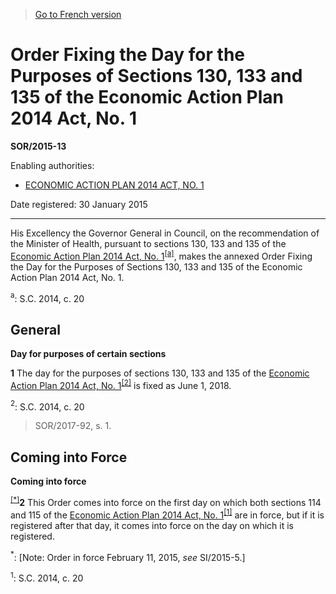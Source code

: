 > [Go to French version](/fr/Règlements/Décrets,%20ordonnances%20et%20règlements%20statutaires/2015/13.md)

# Order Fixing the Day for the Purposes of Sections 130, 133 and 135 of the Economic Action Plan 2014 Act, No. 1

**SOR/2015-13**

Enabling authorities: 
- [ECONOMIC ACTION PLAN 2014 ACT, NO. 1](/en/Acts/Statutes%20of%20Canada/2014/c.%2020.md)

Date registered: 30 January 2015

----------

His Excellency the Governor General in Council, on the recommendation of the Minister of Health, pursuant to sections 130, 133 and 135 of the [Economic Action Plan 2014 Act, No. 1](/en/Acts/Statutes%20of%20Canada/2014/c.%2020.md)<sup><a href='#fn_a'>[a]</a></sup>, makes the annexed Order Fixing the Day for the Purposes of Sections 130, 133 and 135 of the Economic Action Plan 2014 Act, No. 1.

<a name='fn_a'><sup>a</sup></a>: S.C. 2014, c. 20<br />




## General



**Day for purposes of certain sections**

**1** The day for the purposes of sections 130, 133 and 135 of the [Economic Action Plan 2014 Act, No. 1](/en/Acts/Statutes%20of%20Canada/2014/c.%2020.md)<sup><a href='#fn_8656_hq_19931'>[2]</a></sup> is fixed as June 1, 2018.

<a name='fn_8656_hq_19931'><sup>2</sup></a>: S.C. 2014, c. 20<br />
> SOR/2017-92, s. 1.





## Coming into Force



**Coming into force**

<sup><a href='#fn_IndABEE_hq_15209'>[*]</a></sup>**2** This Order comes into force on the first day on which both sections 114 and 115 of the [Economic Action Plan 2014 Act, No. 1](/en/Acts/Statutes%20of%20Canada/2014/c.%2020.md)<sup><a href='#fn_IndAC54_hq_15210'>[1]</a></sup> are in force, but if it is registered after that day, it comes into force on the day on which it is registered.

<a name='fn_IndABEE_hq_15209'><sup>*</sup></a>: [Note: Order in force February 11, 2015, *see* SI/2015-5.]<br />

<a name='fn_IndAC54_hq_15210'><sup>1</sup></a>: S.C. 2014, c. 20<br />



